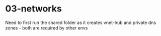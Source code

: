 # 03-networks

Need to first run the shared folder as it creates vnet-hub and private dns zones - both are required by other envs